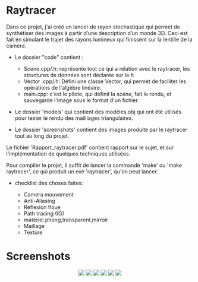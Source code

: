 # Raytracer 

Dans ce projet, j'ai créé un lancer de rayon stochastique qui permet de synthétiser des images à partir d’une description d’un monde 3D. Ceci est fait en simulant le trajet des rayons lumineux qui finissent sur la lentille de la camèra.

* Le dossier "code" contient : 

	* Scene.cpp/.h: représente tout ce qui a relation avec le raytracer, les structures de données sont déclarée sur le.h
	* Vector .cpp/.h: Défini une classe Vector, qui permet de faciliter les opérations de l'algèbre linéaire.
	* main.cpp: c'est le pilote, qui définit la scéne, fait le rendu, et sauvegarde l'image sous le format d'un fichier.


* Le dossier 'models' qui contient des modèles.obj qui ont été utilisés pour tester le rendu des mailliages triangulaires.

* Le dossier 'screenshots' contient des images produite par le raytracer tout au long du projet.


Le fichier 'Rapport_raytracer.pdf' contient  rapport sur le sujet, et sur l'implémentation de quelques techniques utilisées.

Pour compiler le projet, il suffit de lancer la commande 'make' ou 'make raytracer', ce qui produit un exé 'raytracer', qu'on peut lancer.

* checklist des choses faites: 

	* Camera mouvement 
	* Anti-Aliasing
	* Réflexion floue
	* Path tracing (IG)
	* matériel phong,transparent,mirroir
	* Maillage
	* Texture
	
# Screenshots 

<p align="center">
  <img src=screenshots/shot (5).bmp>
  <img src=screenshots/shot (9).bmp>
  <img src=screenshots/shot (12).bmp>
  <img src=screenshots/shot (13).bmp>
  <img src=screenshots/shot (14).bmp>
  <img src=screenshots/shot (15).bmp>
</p>



